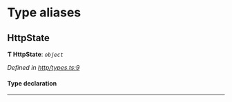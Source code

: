 

# Type aliases

<a id="httpstate"></a>

##  HttpState

**Ƭ HttpState**: *`object`*

*Defined in [http/types.ts:9](https://github.com/polkadot-js/api/blob/d589a1b/packages/rpc-provider/src/http/types.ts#L9)*

#### Type declaration

___

